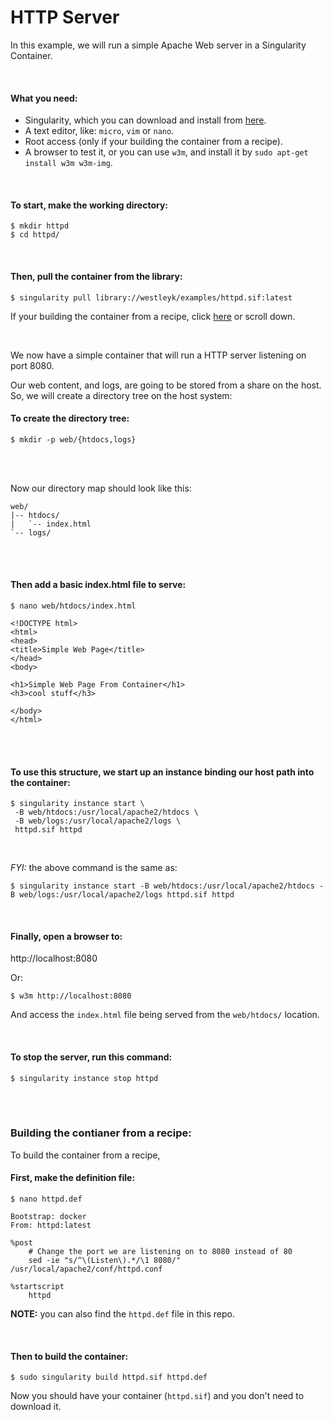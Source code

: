 # HTTP Server

In this example, we will run a simple Apache Web server in a Singularity Container.

<br>

#### What you need:
 - Singularity, which you can download and install from [here](https://github.com/sylabs/singularity).
 - A text editor, like: `micro`, `vim` or `nano`.
 - Root access (only if your building the container from a recipe).
 - A browser to test it, or you can use `w3m`, and install it by `sudo apt-get install w3m w3m-img`.
 

<br>

#### To start, make the working directory:

```
$ mkdir httpd
$ cd httpd/
```

<br>

#### Then, pull the container from the library:

```
$ singularity pull library://westleyk/examples/httpd.sif:latest
```


If your building the container from a recipe, click [here](#building-the-contianer-from-a-recipe) or scroll down.

<br>

We now have a simple container that will run a HTTP server listening on port 8080.

Our web content, and logs, are going to be stored from a share on the host. So, we will create a directory tree on the host system:

#### To create the directory tree:
```
$ mkdir -p web/{htdocs,logs}
```

<br>
<br>

Now our directory map should look like this:

```
web/
|-- htdocs/
|   `-- index.html
`-- logs/
```
<br>
<br>

#### Then add a basic index.html file to serve:

```
$ nano web/htdocs/index.html
```
```
<!DOCTYPE html>
<html>
<head>
<title>Simple Web Page</title>
</head>
<body>

<h1>Simple Web Page From Container</h1>
<h3>cool stuff</h3>

</body>
</html>
```

<br>
<br>

#### To use this structure, we start up an instance binding our host path into the container:

```
$ singularity instance start \
 -B web/htdocs:/usr/local/apache2/htdocs \
 -B web/logs:/usr/local/apache2/logs \
 httpd.sif httpd
```

<br>

*FYI:* the above command is the same as:

```
$ singularity instance start -B web/htdocs:/usr/local/apache2/htdocs -B web/logs:/usr/local/apache2/logs httpd.sif httpd
```

<br>

#### Finally, open a browser to:

http://localhost:8080

Or:
```
$ w3m http://localhost:8080
```

And access the `index.html` file being served from the `web/htdocs/` location.

<br>

#### To stop the server, run this command:

```
$ singularity instance stop httpd
```


<br>
<br>


### Building the contianer from a recipe:

To build the container from a recipe, 

#### First, make the definition file:
```
$ nano httpd.def
```
```
Bootstrap: docker
From: httpd:latest

%post
    # Change the port we are listening on to 8080 instead of 80
    sed -ie "s/^\(Listen\).*/\1 8080/" /usr/local/apache2/conf/httpd.conf

%startscript
    httpd
```
**NOTE:** you can also find the `httpd.def` file in this repo.

<br>

#### Then to build the container:
```
$ sudo singularity build httpd.sif httpd.def
```

Now you should have your container (`httpd.sif`) and you don't need to download it.

<br>
<br>

